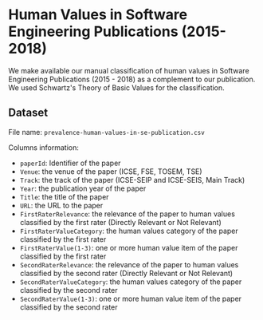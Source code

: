 # Human Values in Software Engineering Publications (2015-2018)

We make available our manual classification of human values in Software Engineering Publications (2015 - 2018) as a complement to our publication. We used Schwartz's Theory of Basic Values for the classification. 

## Dataset
File name: `prevalence-human-values-in-se-publication.csv`

Columns information:

- `paperId`:  Identifier of the paper
- `Venue`: the venue of the paper (ICSE, FSE, TOSEM, TSE)
- `Track`: the track of the paper (ICSE-SEIP and ICSE-SEIS, Main Track)
- `Year`: the publication year of the paper
- `Title`: the title of the paper
- `URL`: the URL to the paper
- `FirstRaterRelevance`: the relevance of the paper to human values classified by the first rater (Directly Relevant or Not Relevant)
- `FirstRaterValueCategory`: the human values category of the paper classified by the first rater
- `FirstRaterValue(1-3)`: one or more human value item of the paper classified by the first rater
- `SecondRaterRelevance`: the relevance of the paper to human values classified by the second rater (Directly Relevant or Not Relevant)
- `SecondRaterValueCategory`: the human values category of the paper classified by the second rater
- `SecondRaterValue(1-3)`: one or more human value item of the paper classified by the second rater
